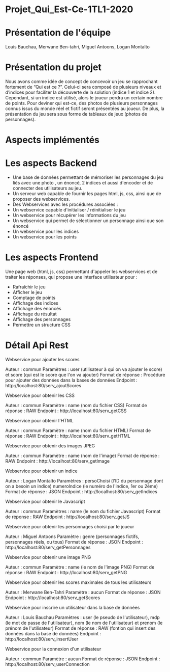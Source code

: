 Projet_Qui_Est-Ce-1TL1-2020
======

# Présentation de l'équipe

Louis Bauchau, Merwane Ben-tahri, Miguel Antoons, Logan Montalto

# Présentation du projet

Nous avons comme idée de concept de concevoir un jeu se rapprochant fortement de “Qui est ce ?”. Celui-ci sera composé de plusieurs niveaux et d’indices pour faciliter la découverte de la solution (indice 1 et indice 2). Cependant, si un indice est utilisé, alors le joueur perdra un certain nombre de points. Pour deviner qui est-ce, des photos de plusieurs personnages connus issus du monde réel et fictif seront présentées au joueur. De plus, la présentation du jeu sera sous forme de tableaux de jeux (photos de personnages).

# Aspects implémentés 


# Les aspects Backend


- Une base de données permettant de mémoriser les personnages du jeu liés avec une photo , un énoncé, 2 indices et aussi d'encoder et de connecter des utilisateurs au jeu.
- Un serveur web capable de fournir les pages html, js, css, ainsi que de proposer des webservices.
- Des Webservices avec les procédures associées : 
- Un webservice capable d'initialiser / réinitialiser le jeu
- Un webservice pour récupérer les informations du jeu
- Un webservice qui permet de sélectionner un personnage ainsi que son énoncé 
- Un webservice pour les indices
- Un webservice pour les points  



# Les aspects Frontend


Une page web (html, js, css) permettant d'appeler les webservices et de traiter les réponses, qui propose une interface utilisateur pour :

- Rafraîchir le jeu
- Afficher le jeu
- Comptage de points
- Affichage des indices
- Affichage des énoncés
- Affichage du résultat
- Affichage des personnages
- Permettre un structure CSS



# Détail Api Rest 

Webservice pour ajouter les scores<br>

Auteur : commun
Paramètres : user (utilisateur à qui on va ajouter le score) et score (qui est le score que l'on va ajouter)
Format de réponse : Procédure pour ajouter des données dans la bases de données
Endpoint : http://localhost:80/serv_ajoutScores 


Webservice pour obtenir les CSS

Auteur : commun
Paramètre : name (nom du fichier CSS)
Format de réponse : RAW
Endpoint : http://localhost:80/serv_getCSS


Webservice pour obtenir l'HTML

Auteur : commun
Paramètre : name (nom du fichier HTML)
Format de réponse : RAW
Endpoint : http://localhost:80/serv_getHTML


Webservice pour obtenir des images JPEG

Auteur : commun
Paramètre : name (nom de l'image)
Format de réponse : RAW
Endpoint : http://localhost:80/serv_getImage

Webservice pour obtenir un indice

Auteur : Logan Montalto
Paramètres : persoChoisi (l'ID du personnage dont on a besoin un indice) numeroIndice (le numéro de l'indice, 1er ou 2ème)
Format de réponse : JSON
Endpoint : http://localhost:80/serv_getIndices


Webservice pour obtenir le Javascript

Auteur : commun
Paramètres : name (le nom du fichier Javascript)
Format de réponse : RAW
Endpoint : http://localhost:80/serv_getJS


Webservice pour obtenir les personnages choisi par le joueur

Auteur : Miguel Antoons
Paramètre : genre (personnages fictifs, personnages réels, ou tous)
Format de réponse : JSON
Endpoint : http://localhost:80/serv_getPersonnages


Webservice pour obtenir une image PNG

Auteur : commun
Paramètre : name (le nom de l'image PNG)
Format de réponse : RAW
Endpoint : http://localhost:80/serv_getPNG


Webservice pour obtenir les scores maximales de tous les utilisateurs

Auteur : Merwane Ben-Tahri
Paramètre : aucun
Format de réponse : JSON
Endpoint : http://localhost:80/serv_getScores


Webservice pour inscrire un utilisateur dans la base de données

Auteur : Louis Bauchau
Paramètres : user (le pseudo de l'utilisateur), mdp (le mot de passe de l'utilisateur), nom (le nom de l'utilisateur) et prenom (le prénom de l'utilisateur)
Format de réponse : RAW (fontion qui insert des données dans la base de données)
Endpoint : http://localhost:80/serv_insertUser


Webservice pour la connexion d'un utilisateur

Auteur : commun
Paramètre : aucun
Format de réponse : JSON
Endpoint : http://localhost:80/serv_userConnection

